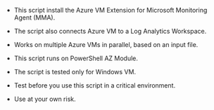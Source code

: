 - This script install the Azure VM Extension for Microsoft Monitoring Agent (MMA).

- The script also connects Azure VM to a Log Analytics Workspace.

- Works on multiple Azure VMs in parallel, based on an input file.

- This script runs on PowerShell AZ Module.

- The script is tested only for Windows VM.

- Test before you use this script in a critical environment.

- Use at your own risk.
